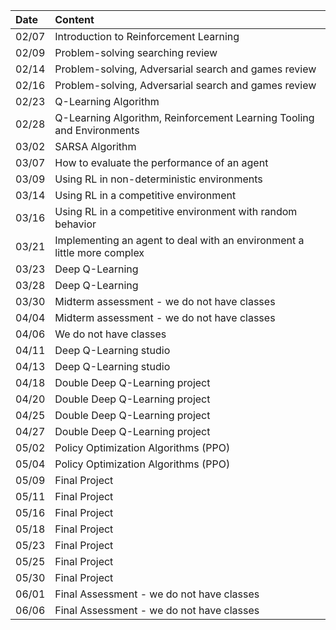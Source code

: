 | Date   | Content                                                                 |
|:-------|:------------------------------------------------------------------------|
| 02/07  | Introduction to Reinforcement Learning                                  |
| 02/09  | Problem-solving searching review                                        |
| 02/14  | Problem-solving, Adversarial search and games review                    |
| 02/16  | Problem-solving, Adversarial search and games review                    |
| 02/23  | Q-Learning Algorithm                                                    |
| 02/28  | Q-Learning Algorithm, Reinforcement Learning Tooling and Environments   |
| 03/02  | SARSA Algorithm                                                         |
| 03/07  | How to evaluate the performance of an agent                             |
| 03/09  | Using RL in non-deterministic environments                              |
| 03/14  | Using RL in a competitive environment                                   |
| 03/16  | Using RL in a competitive environment with random behavior              |
| 03/21  | Implementing an agent to deal with an environment a little more complex |
| 03/23  | Deep Q-Learning                                                         |
| 03/28  | Deep Q-Learning                                                         |
| 03/30  | Midterm assessment - we do not have classes                             |
| 04/04  | Midterm assessment - we do not have classes                             |
| 04/06  | We do not have classes                                                  |
| 04/11  | Deep Q-Learning studio                                                  |
| 04/13  | Deep Q-Learning studio                                                  |
| 04/18  | Double Deep Q-Learning project                                          |
| 04/20  | Double Deep Q-Learning project                                          |
| 04/25  | Double Deep Q-Learning project                                          |
| 04/27  | Double Deep Q-Learning project                                          |
| 05/02  | Policy Optimization Algorithms (PPO)                                    |
| 05/04  | Policy Optimization Algorithms (PPO)                                    |
| 05/09  | Final Project                                                           |
| 05/11  | Final Project                                                           |
| 05/16  | Final Project                                                           |
| 05/18  | Final Project                                                           |
| 05/23  | Final Project                                                           |
| 05/25  | Final Project                                                           |
| 05/30  | Final Project                                                           |
| 06/01  | Final Assessment - we do not have classes                               |
| 06/06  | Final Assessment - we do not have classes                               |